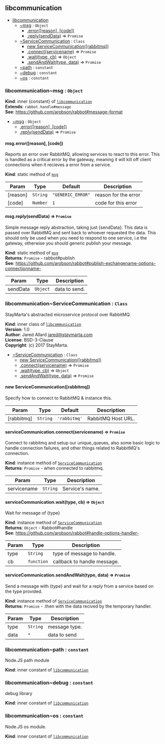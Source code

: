 <a name="module_libcommunication"></a>

## libcommunication

* [libcommunication](#module_libcommunication)
    * [~msg](#module_libcommunication..msg) : <code>Object</code>
        * [.error([reason], [code])](#module_libcommunication..msg.error)
        * [.reply(sendData)](#module_libcommunication..msg.reply) ⇒ <code>Promise</code>
    * [~ServiceCommunication](#module_libcommunication..ServiceCommunication) : <code>Class</code>
        * [new ServiceCommunication([rabbitmq])](#new_module_libcommunication..ServiceCommunication_new)
        * [.connect(servicename)](#module_libcommunication..ServiceCommunication+connect) ⇒ <code>Promise</code>
        * [.wait(type, cb)](#module_libcommunication..ServiceCommunication+wait) ⇒ <code>Object</code>
        * [.sendAndWait(type, data)](#module_libcommunication..ServiceCommunication+sendAndWait) ⇒ <code>Promise</code>
    * [~path](#module_libcommunication..path) : <code>constant</code>
    * [~debug](#module_libcommunication..debug) : <code>constant</code>
    * [~os](#module_libcommunication..os) : <code>constant</code>

<a name="module_libcommunication..msg"></a>

### libcommunication~msg : <code>Object</code>
**Kind**: inner {constant} of [<code>libcommunication</code>](#module_libcommunication)  
**Extends**: <code>rabbot.handle#message</code>  
**See**: https://github.com/arobson/rabbot#message-format  

* [~msg](#module_libcommunication..msg) : <code>Object</code>
    * [.error([reason], [code])](#module_libcommunication..msg.error)
    * [.reply(sendData)](#module_libcommunication..msg.reply) ⇒ <code>Promise</code>

<a name="module_libcommunication..msg.error"></a>

#### msg.error([reason], [code])
Reports an error over RabbitMQ, allowing services to react to this error.
This is handled as a critical error by the gateway, meaning it will kill
off client connections when it recieves a error from a service.

**Kind**: static method of [<code>msg</code>](#module_libcommunication..msg)  

| Param | Type | Default | Description |
| --- | --- | --- | --- |
| [reason] | <code>String</code> | <code>&quot;GENERIC_ERROR&quot;</code> | reason for the error |
| [code] | <code>Number</code> | <code>1</code> | code for this error |

<a name="module_libcommunication..msg.reply"></a>

#### msg.reply(sendData) ⇒ <code>Promise</code>
Simple message reply abstraction, taking just {sendData}. This data is
passed over RabbitMQ and sent back to whoever requested the data.
This should only be used when you need to respond to one service, i.e
the gateway, otherwise you should generic publish your message.

**Kind**: static method of [<code>msg</code>](#module_libcommunication..msg)  
**Returns**: <code>Promise</code> - rabbot#publish  
**See**: https://github.com/arobson/rabbot#publish-exchangename-options-connectionname-  

| Param | Type | Description |
| --- | --- | --- |
| sendData | <code>Object</code> | data to send. |

<a name="module_libcommunication..ServiceCommunication"></a>

### libcommunication~ServiceCommunication : <code>Class</code>
StayMarta's abstracted microservice protocol over RabbitMQ.

**Kind**: inner class of [<code>libcommunication</code>](#module_libcommunication)  
**Version**: 1.0  
**Author**: Jared Allard <jared@staymarta.com>  
**License**: BSD-3-Clause  
**Copyright**: (c) 2017 StayMarta.  

* [~ServiceCommunication](#module_libcommunication..ServiceCommunication) : <code>Class</code>
    * [new ServiceCommunication([rabbitmq])](#new_module_libcommunication..ServiceCommunication_new)
    * [.connect(servicename)](#module_libcommunication..ServiceCommunication+connect) ⇒ <code>Promise</code>
    * [.wait(type, cb)](#module_libcommunication..ServiceCommunication+wait) ⇒ <code>Object</code>
    * [.sendAndWait(type, data)](#module_libcommunication..ServiceCommunication+sendAndWait) ⇒ <code>Promise</code>

<a name="new_module_libcommunication..ServiceCommunication_new"></a>

#### new ServiceCommunication([rabbitmq])
Specify how to connect to RabbitMQ & instance this.


| Param | Type | Default | Description |
| --- | --- | --- | --- |
| [rabbitmq] | <code>String</code> | <code>&#x27;rabbitmq&#x27;</code> | RabbitMQ Host URL. |

<a name="module_libcommunication..ServiceCommunication+connect"></a>

#### serviceCommunication.connect(servicename) ⇒ <code>Promise</code>
Connect to rabbitmq and setup our unique_queues, also some basic logic to
handle connection failures, and other things related to RabbitMQ's
connection.

**Kind**: instance method of [<code>ServiceCommunication</code>](#module_libcommunication..ServiceCommunication)  
**Returns**: <code>Promise</code> - when connected to rabbitmq.  

| Param | Type | Description |
| --- | --- | --- |
| servicename | <code>String</code> | Service's name. |

<a name="module_libcommunication..ServiceCommunication+wait"></a>

#### serviceCommunication.wait(type, cb) ⇒ <code>Object</code>
Wait for message of {type}

**Kind**: instance method of [<code>ServiceCommunication</code>](#module_libcommunication..ServiceCommunication)  
**Returns**: <code>Object</code> - Rabbot#handle  
**See**: https://github.com/arobson/rabbot#handle-options-handler-  

| Param | Type | Description |
| --- | --- | --- |
| type | <code>String</code> | type of message to handle. |
| cb | <code>function</code> | callback to handle message. |

<a name="module_libcommunication..ServiceCommunication+sendAndWait"></a>

#### serviceCommunication.sendAndWait(type, data) ⇒ <code>Promise</code>
Send a message with {type} and wait for a reply from a service based on the
type provided.

**Kind**: instance method of [<code>ServiceCommunication</code>](#module_libcommunication..ServiceCommunication)  
**Returns**: <code>Promise</code> - .then with the data recived by the temporary handler.  

| Param | Type | Description |
| --- | --- | --- |
| type | <code>String</code> | message type. |
| data | <code>\*</code> | data to send |

<a name="module_libcommunication..path"></a>

### libcommunication~path : <code>constant</code>
Node.JS path module

**Kind**: inner constant of [<code>libcommunication</code>](#module_libcommunication)  
<a name="module_libcommunication..debug"></a>

### libcommunication~debug : <code>constant</code>
debug library

**Kind**: inner constant of [<code>libcommunication</code>](#module_libcommunication)  
<a name="module_libcommunication..os"></a>

### libcommunication~os : <code>constant</code>
Node.JS os module.

**Kind**: inner constant of [<code>libcommunication</code>](#module_libcommunication)  
